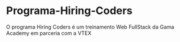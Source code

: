 # Programa-Hiring-Coders
O programa Hiring Coders é um treinamento Web FullStack da Gama Academy em parceria com a VTEX

